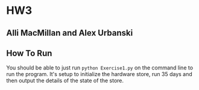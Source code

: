 # HW3
## Alli MacMillan and Alex Urbanski

## How To Run
You should be able to just run `python Exercise1.py` on the command line to run the program. It's setup to initialize the hardware store, run 35 days and then output the details of the state of the store.
